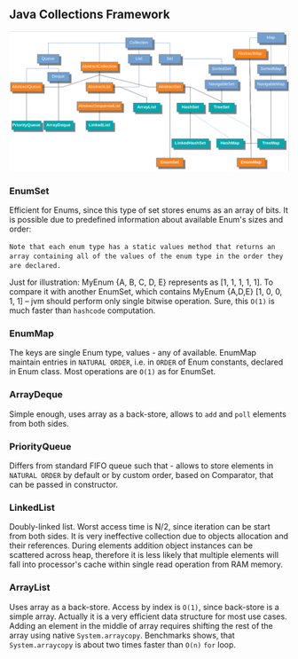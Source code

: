 ## Java Collections Framework

<img src="assets/collections.png"/>

### EnumSet
Efficient for Enums, since this type of set stores enums as an array of bits. It is possible due to predefined information about available Enum's sizes and order:

`Note that each enum type has a static values method that returns an array containing all of the values of the enum type in the order they are declared.`

Just for illustration: MyEnum {A, B, C, D, E} represents as [1, 1, 1, 1, 1]. To compare it with another EnumSet, which contains MyEnum {A,D,E} [1, 0, 0, 1, 1] – jvm should perform only single bitwise operation. Sure, this `O(1)` is much faster than `hashcode` computation.

### EnumMap
The keys are single Enum type, values - any of available. EnumMap maintain entries in `NATURAL ORDER`, i.e. in `ORDER` of Enum constants, declared in Enum class. Most operations are `O(1)` as for EnumSet.

### ArrayDeque
Simple enough, uses array as a back-store, allows to `add` and `poll` elements from both sides.

### PriorityQueue
Differs from standard FIFO queue such that - allows to store elements in `NATURAL ORDER` by default or by custom order, based on Comparator, that can be passed in constructor.

### LinkedList
Doubly-linked list. Worst access time is N/2, since iteration can be start from both sides. It is very ineffective collection due to objects allocation and their references. During elements addition object instances can be scattered across heap, therefore it is less likely that multiple elements will fall into processor's cache within single read operation from RAM memory.

### ArrayList
Uses array as a back-store. Access by index is `O(1)`, since back-store is a simple array. Actually it is a very efficient data structure for most use cases. Adding an element in the middle of array requires shifting the rest of the array using native `System.arraycopy`. Benchmarks shows, that `System.arraycopy` is about two times faster than `O(n)` `for` loop.
